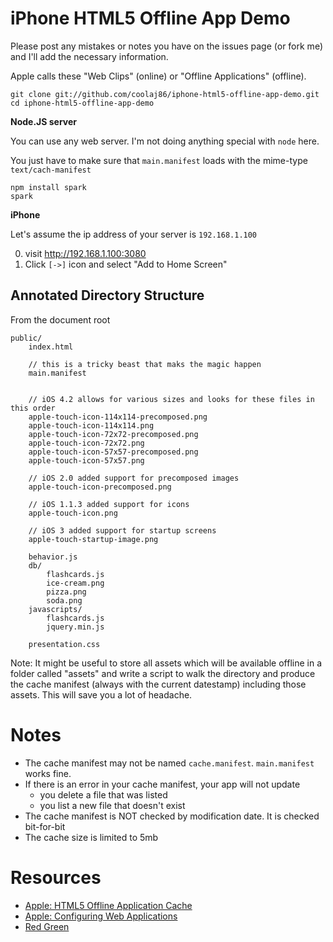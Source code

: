 iPhone HTML5 Offline App Demo
====

Please post any mistakes or notes you have on the issues page (or fork me) and I'll add the necessary information.

Apple calls these "Web Clips" (online) or "Offline Applications" (offline).

    git clone git://github.com/coolaj86/iphone-html5-offline-app-demo.git
    cd iphone-html5-offline-app-demo

**Node.JS server**

You can use any web server. I'm not doing anything special with `node` here.

You just have to make sure that `main.manifest` loads with the mime-type `text/cach-manifest`

    npm install spark
    spark

**iPhone**

Let's assume the ip address of your server is `192.168.1.100`

  0. visit http://192.168.1.100:3080
  0. Click `[->]` icon and select "Add to Home Screen"

Annotated Directory Structure
----

From the document root

    public/
        index.html

        // this is a tricky beast that maks the magic happen
        main.manifest


        // iOS 4.2 allows for various sizes and looks for these files in this order
        apple-touch-icon-114x114-precomposed.png
        apple-touch-icon-114x114.png
        apple-touch-icon-72x72-precomposed.png
        apple-touch-icon-72x72.png
        apple-touch-icon-57x57-precomposed.png
        apple-touch-icon-57x57.png

        // iOS 2.0 added support for precomposed images
        apple-touch-icon-precomposed.png

        // iOS 1.1.3 added support for icons
        apple-touch-icon.png

        // iOS 3 added support for startup screens
        apple-touch-startup-image.png

        behavior.js
        db/
            flashcards.js
            ice-cream.png
            pizza.png
            soda.png
        javascripts/
            flashcards.js
            jquery.min.js

        presentation.css

Note: It might be useful to store all assets which will be available offline in a folder called "assets" and write a script to walk the directory and produce the cache manifest (always with the current datestamp) including those assets. This will save you a lot of headache.

Notes
====

  * The cache manifest may not be named `cache.manifest`. `main.manifest` works fine.
  * If there is an error in your cache manifest, your app will not update
    * you delete a file that was listed
    * you list a new file that doesn't exist
  * The cache manifest is NOT checked by modification date. It is checked bit-for-bit
  * The cache size is limited to 5mb

Resources
====

  * [Apple: HTML5 Offline Application Cache](http://developer.apple.com/library/safari/#documentation/iPhone/Conceptual/SafariJSDatabaseGuide/OfflineApplicationCache/OfflineApplicationCache.html)
  * [Apple: Configuring Web Applications](http://developer.apple.com/library/safari/#documentation/appleapplications/reference/safariwebcontent/ConfiguringWebApplications/ConfiguringWebApplications.html)
  * [Red Green](http://kentbrewster.com/backchannel/)
